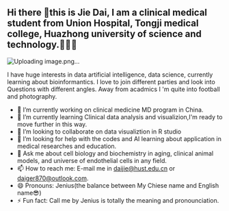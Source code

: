 ## Hi there 👋this is Jie Dai, I am a clinical medical student from Union Hospital, Tongji medical college, Huazhong university of science and technology.🏥🏥🏥
![Uploading image.png…]()

I have huge interests in data artificial intelligence, data science, currently learning about bioinformantics.
 I love to join different parties and look into Questions with different angles. Away from acadmics I 'm quite into football and photography.

- 🔭 I’m currently working on clinical medicine MD program in China.
- 🌱 I’m currently learning Clinical data analysis and visualizion,I'm ready to move further in this way.
- 👯 I’m looking to collaborate on data visualiztion in R studio 
- 🤔 I’m looking for help with the codes and AI learning about application in medical researches and education.
- 💬 Ask me about cell biology and biochemistry in aging, clinical animal models, and universe of endothelial cells in any field.
- 📫 How to reach me: E-mail me in daijie@hust.edu.cn or daiger870@outlook.com.
- 😄 Pronouns: Jenius(the balance between My Chiese name and English name😎)
- ⚡ Fun fact: Call me by Jenius is totally the meaning and pronounciation.

